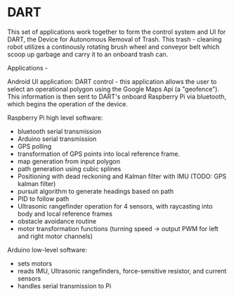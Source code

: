 # DART
This set of applications work together to form the control system and UI for DART, the Device for Autonomous Removal of Trash. This trash - cleaning robot utilizes a continously rotating brush wheel and conveyor belt which scoop up garbage and carry it to an onboard trash can.

Applications - 

Android UI application: DART control - this application allows the user to select an operational polygon using the Google Maps Api (a "geofence"). This information is then sent to DART's onboard Raspberry Pi via bluetooth, which begins the operation of the device. 

Raspberry Pi high level software:
- bluetooth serial transmission
- Arduino serial transmission
- GPS polling
- transformation of GPS points into local reference frame. 
- map generation from input polygon
- path generation using cubic splines
- Positioning with dead reckoning and Kalman filter with IMU (TODO: GPS kalman filter)
- pursuit algorithm to generate headings based on path
- PID to follow path
- Ultrasonic rangefinder operation for 4 sensors, with raycasting into body and local reference frames
- obstacle avoidance routine
- motor transformation functions (turning speed -> output PWM for left and right motor channels)

Arduino low-level software:
- sets motors
- reads IMU, Ultrasonic rangefinders, force-sensitive resistor, and current sensors
- handles serial transmission to Pi
